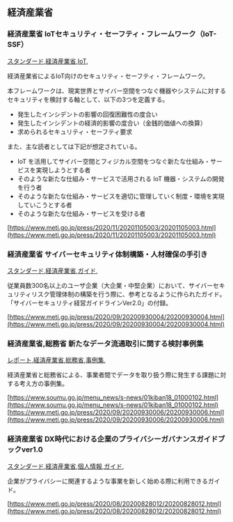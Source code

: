 ## 経済産業省


### 経済産業省 IoTセキュリティ・セーフティ・フレームワーク（IoT-SSF）
[スタンダード](スタンダード.html),[経済産業省](経済産業省.html),[IoT](IoT.html),

経済産業省によるIoT向けのセキュリティ・セーフティ・フレームワーク。

本フレームワークは、現実世界とサイバー空間をつなぐ機器やシステムに対するセキュリティを検討する軸として、以下の3つを定義する。
* 発生したインシデントの影響の回復困難性の度合い
* 発生したインシデントの経済的影響の度合い（金銭的価値への換算）
* 求められるセキュリティ・セーフティ要求

また、主な読者としては下記が想定されている。
* IoT を活用してサイバー空間とフィジカル空間をつなぐ新たな仕組み・サービスを実現しようとする者
* そのような新たな仕組み・サービスで活用される IoT 機器・システムの開発を行う者
* そのような新たな仕組み・サービスを適切に管理していく制度・環境を実現していこうとする者
* そのような新たな仕組み・サービスを受ける者

[https://www.meti.go.jp/press/2020/11/20201105003/20201105003.html](https://www.meti.go.jp/press/2020/11/20201105003/20201105003.html)

### 経済産業省 サイバーセキュリティ体制構築・人材確保の手引き
[スタンダード](スタンダード.html),[経済産業省](経済産業省.html),[ガイド](ガイド.html),

従業員数300名以上のユーザ企業（大企業・中堅企業）において、サイバーセキュリティリスク管理体制の構築を行う際に、参考となるように作られたガイド。
「サイバーセキュリティ経営ガイドラインVer2.0」の付録。

[https://www.meti.go.jp/press/2020/09/20200930004/20200930004.html](https://www.meti.go.jp/press/2020/09/20200930004/20200930004.html)

### 経済産業省,総務省 新たなデータ流通取引に関する検討事例集
[レポート](レポート.html),[経済産業省](経済産業省.html),[総務省](総務省.html),[事例集](事例集.html),

経済産業省と総務省による、事業者間でデータを取り扱う際に発生する課題に対する考え方の事例集。

[https://www.soumu.go.jp/menu_news/s-news/01kiban18_01000102.html](https://www.soumu.go.jp/menu_news/s-news/01kiban18_01000102.html)
[https://www.meti.go.jp/press/2020/09/20200930006/20200930006.html](https://www.meti.go.jp/press/2020/09/20200930006/20200930006.html)

### 経済産業省 DX時代における企業のプライバシーガバナンスガイドブックver1.0
[スタンダード](スタンダード.html),[経済産業省](経済産業省.html),[個人情報](個人情報.html),[ガイド](ガイド.html),

企業がプライバシーに関連するような事業を新しく始める際に利用できるガイド。

[https://www.meti.go.jp/press/2020/08/20200828012/20200828012.html](https://www.meti.go.jp/press/2020/08/20200828012/20200828012.html)


